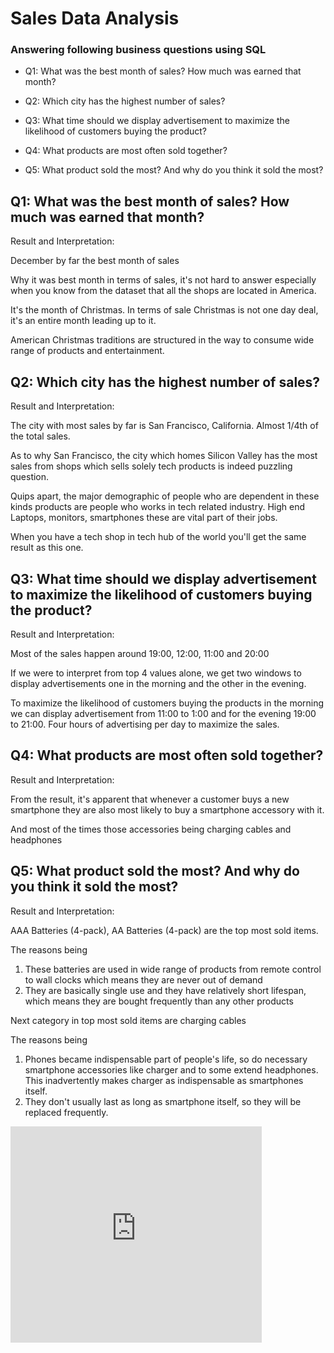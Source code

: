# Sales Data Analysis
### Answering following business questions using SQL

- Q1: What was the best month of sales? How much was earned that month?

- Q2: Which city has the highest number of sales?

- Q3: What time should we display advertisement to maximize the likelihood of customers buying the product?

- Q4: What products are most often sold together?

- Q5: What product sold the most? And why do you think it sold the most?

## Q1: What was the best month of sales? How much was earned that month?
Result and Interpretation:

December by far the best month of sales

Why it was best month in terms of sales, it's not hard to answer especially when you know from the dataset that all the shops are located in America.

It's the month of Christmas. In terms of sale Christmas is not one day deal, it's an entire month leading up to it. 

American Christmas traditions are structured in the way to consume wide range of products and entertainment.

## Q2: Which city has the highest number of sales?
Result and Interpretation:

The city with most sales by far is San Francisco, California. Almost 1/4th of the total sales. 

As to why San Francisco, the city which homes Silicon Valley has the most sales from shops which sells solely tech products is indeed puzzling question. 

Quips apart, the major demographic of people who are dependent in these kinds products are people who works in tech related industry. High end Laptops, monitors, smartphones these are vital part of their jobs.

When you have a tech shop in tech hub of the world you'll get the same result as this one.

## Q3: What time should we display advertisement to maximize the likelihood of customers buying the product?
Result and Interpretation:

Most of the sales happen around 19:00, 12:00, 11:00 and 20:00 

If we were to interpret from top 4 values alone, we get two windows to display advertisements one in the morning and the other in the evening.

To maximize the likelihood of customers buying the products in the morning we can display advertisement from 11:00 to 1:00 and for the evening 19:00 to 21:00. Four hours of advertising per day to maximize the sales.

## Q4: What products are most often sold together?
Result and Interpretation:

From the result, it's apparent that whenever a customer buys a new smartphone they are also most likely to buy a smartphone accessory with it.

And most of the times those accessories being charging cables and headphones

## Q5: What product sold the most? And why do you think it sold the most?
Result and Interpretation:

AAA Batteries (4-pack), AA Batteries (4-pack) are the top most sold items. 

The reasons being 

1. These batteries are used in wide range of products from remote control to wall clocks which means they are never out of demand
2. They are basically single use and they have relatively short lifespan, which means they are bought frequently than any other products

Next category in top most sold items are charging cables

The reasons being

1. Phones became indispensable part of people's life, so do necessary smartphone accessories like charger and to some extend headphones. This inadvertently makes charger as indispensable as smartphones itself.
2. They don't usually last as long as smartphone itself, so they will be replaced frequently.


<iframe src="https://onedrive.live.com/embed?cid=65AF6804C9ED10C1&resid=65AF6804C9ED10C1%21155&authkey=ABzmuwCHtuCQbsY&em=2" width="402" height="346" frameborder="0" scrolling="no"></iframe>
